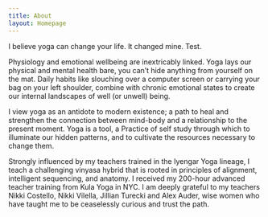 ```yaml
---
title: About
layout: Homepage
---
```


I believe yoga can change your life. It changed mine. Test.

Physiology and emotional wellbeing are inextricably linked. Yoga lays our physical and mental health bare, you can’t hide anything from yourself on the mat. Daily habits like slouching over a computer screen or carrying your bag on your left shoulder, combine with chronic emotional states to create our internal landscapes of well (or unwell) being. 

I view yoga as an antidote to modern existence; a path to heal and strengthen the connection between mind-body and a relationship to the present moment. Yoga is a tool, a Practice of self study through which to illuminate our hidden patterns, and to cultivate the resources necessary to change them. 

Strongly influenced by my teachers trained in the Iyengar Yoga lineage, I teach a challenging vinyasa hybrid that  is rooted in principles of alignment, intelligent sequencing, and anatomy. I received my 200-hour advanced teacher training from Kula Yoga in NYC. I am deeply grateful to my teachers Nikki Costello, Nikki Vilella, Jillian Turecki and Alex Auder, wise women who have taught me to be ceaselessly curious and trust the path. 
